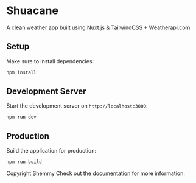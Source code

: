 # Shuacane
A clean weather app built using Nuxt.js & TailwindCSS + Weatherapi.com

## Setup

Make sure to install dependencies:

```bash
npm install
```

## Development Server

Start the development server on `http://localhost:3000`:

```bash
npm run dev
```

## Production

Build the application for production:

```bash
npm run build
```
Copyright Shemmy
Check out the [documentation](https://nuxt.com/docs/getting-started/) for more information.
